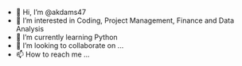 - 👋 Hi, I’m @akdams47
- 👀 I’m interested in Coding, Project Management, Finance and Data Analysis
- 🌱 I’m currently learning Python
- 💞️ I’m looking to collaborate on ...
- 📫 How to reach me ...

<!---
akdams47/akdams47 is a ✨ special ✨ repository because its `README.md` (this file) appears on your GitHub profile.
You can click the Preview link to take a look at your changes.
--->
